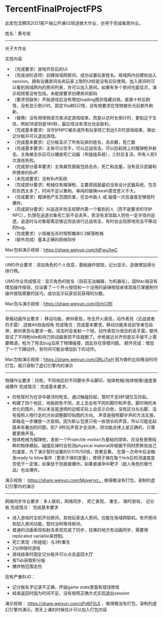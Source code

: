 # TercentFinalProjectFPS
此库包含腾讯2021客户端公开课02班选做大作业，亦用于完成每周作业。

姓名：黄号淞

-------------------------------------------------------------------------------------------
光子大作业

实现内容
- （完成要求）游戏开启后的UI
- （完成进阶选项）创建局域网房间，成功设置玩家姓名，局域网内创建和加入session。拥有设置房间名和玩家上限的UI但是没有实际使用。加入房间时可以看到局域网内的房间列表，并可以加入房间。如果有多个房间也能显示，演示视频里没有包括。未能按要求创建房间密码
- （要求但缺失）开始游戏后没有增加loading图并隐藏对局。直接十秒后刷怪，没有显示倒计时。固定10s刷5只怪，没有按要求在怪物被杀光后额外刷新。
-  （替换）没有用怪物波次来决定游戏结束，而是以总时长倒计时，更贴近于生存。例如18波则是180秒，最后怪没有清光也会胜利。
-  （完成基本要求）当守护NPC被杀或所有玩家死亡到达5次时游戏结束，弹出记分板并可以退出游戏。
-  （完成基本要求）记分板显示了所有玩家的姓名，击杀数，死亡数
-  （完成基本要求）主角可以空手，可以近战攻击，可以捡起地上的榴弹枪并射击。主角被击杀后可以播放死亡动画（布娃娃系统），三秒后复活，所有人死5次游戏失败。
-  （完成部分基本要求）主角属性面板包括击杀，死亡和血量，没有显示武器和所携带的Buff
-  （未完成要求）没有Buff系统
-  （完成部分要求）枪械仅有榴弹枪，主要原因是最初没有设计武器系统，包含的东西太多了，时间不足以重构，单纯的替换mesh感觉意义不大。
-  （完成要求）榴弹炮产生范围伤害，在击中敌人 或 碰撞一次且速度足够低时爆炸。
-  （完成部分要求）AI追逐并攻击视野内第一个看到的人（而不是要求的守护NPC），仇恨在追逐对象死亡前不会丢失，若没有发现敌人则在一定半径内巡逻。追逐时与对象距离足够近则会进行近战攻击，有时会出现原地攻击不移动的bug。
-  （完成要求）小怪被击杀时按照概率0.3掉落枪械.
-  （额外完成）基本正确的网络同步

Mac包和演示视频：https://share.weiyun.com/IdFwu3wC

------------------------------------------------------------------------------------
UMG作业要求：添加角色的个人信息，基础操作按钮，记分显示。选做增加得分排行榜。

UMG作业完成情况：显示角色的姓名（目前无法编辑，为机器名）。因Mac端没有增加操作按钮，仅设置了一个开火按钮和一个没用的装弹按钮来体现我已掌握制作操作按钮需要的技巧。成功显示玩家目前获得的分数。

Mac包与演示视频：https://share.weiyun.com/jSrtrCRE

-------------------------------------------------------------------------------------------
骨骼动画作业要求： 移动功能，俯仰表现，攻击开火表现，动作表现（近战或者扔手雷）,选做Alt自由视角
完成情况：完成基本要求。移动功能来自初学者包自带，俯仰表现与要求一致，攻击时会发射一个球，动作表现为很丑的丢手雷。额外尝试了不持枪Idle和持刀但动画表现不佳就删了。步枪接近对齐但是左手接不上需要微调。枪为了除去bug去除了物理碰撞，因此存在穿模问题。
额外完成：增加了一个下蹲动作，有时间可能会增加趴下的动作。

Mac包和演示视频：https://share.weiyun.com/3RLj7jxH 因为做的比较晚没时间打包，我只录制了虚幻引擎内的演示

-------------------------------------------------------------------------------------------
物理作业要求：捡枪，不同地区的不同脚步声与脚印，抛体枪械/抛体物理/速度衰减爆炸
完成情况：完成基本要求。
- 捡枪暂时为在空中悬浮的枪支，通过触碰捡起，暂时不支持F键交互捡起。
- 构建了四个地区，地板颜色不同，走上去会有不同的脚印和声音。脚印用的未优化的图片，所以本该是透明的边框实际上会显示白色，没有区分左右脚，没有按照人物行走的方向调整脚印贴图的方向。
  声音是按照脚步声的方法实施，即每走一步播放一次音频。因为默认包里只有一些很长的声音，所以可能走起路来有叠加的问题，到7-8秒后声音才会消失，但功能总体上是正确的，只需要更换声音。
- 抛体枪械为榴弹枪，发射一个Projectile motion为基础的球体，并没有使用纯粹的物体模拟。碰撞反弹时会检测physical material并根据不同材质修改自己的速度，为了演示暂时设置的0/1/10/50倍，效果显著。
  在第一次命中后会触发ready to blow事件（更改子弹的变量），使得子弹在每个tick后检测速度是否低于一定值，如果低于则直接爆炸。如果直接命中靶子（敌人角色的替代品）也会爆炸。
  
演示视频： https://share.weiyun.com/Mgyerjvz， 做得晚没有打包，录制的虚幻引擎内的演示

-------------------------------------------------------------------------------------------
网络同步作业要求：多人联机，网络同步， 死亡表现， 重生， 限时游戏， 记分板
完成情况： 完成基本要求
- 进入游戏时主机开创房间，其他玩家连入房间。仅能在局域网联机。有开房间和加入房间功能，暂时没哟等待房间。
- 普通的动画表现和射击表现完成了同步，较难的地方有动画同步，需要用replicated variable来控制。
- 死亡表现（布娃娃）与3秒重生
- 2分钟限时游戏
- 游戏结束时固定记分板并可以点击返回大厅
- 按Tab获取积分版
- 爆炸物范围击伤

现有严重BUG：
- 记分板名字记录不正确，怀疑game state里面有错误修改
- 结束返回时因为时间不足，没有按照正确方式实现退出session

演示视频： https://share.weiyun.com/zPd6F0LE ，做得晚没有打包，录制的虚幻引擎内演示。周天上课的时候估计可以加入打包内容


